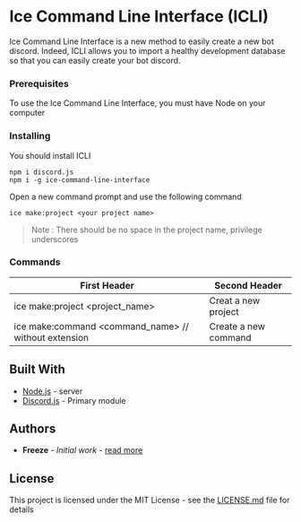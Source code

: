 # Ice Command Line Interface (ICLI)
Ice Command Line Interface is a new method to easily create a new bot discord. Indeed, ICLI allows you to import a healthy development database so that you can easily create your bot discord.

### Prerequisites

To use the Ice Command Line Interface, you must have Node on your computer

### Installing

You should install ICLI

```
npm i discord.js
npm i -g ice-command-line-interface
```

Open a new command prompt and use the following command

```
ice make:project <your project name>
```

> Note : There should be no space in the project name, privilege underscores


### Commands
First Header | Second Header
------------ | -------------
ice make:project <project_name> | Creat a new project
ice make:command <command_name> // without extension| Create a new command


## Built With

* [Node.js](https://nodejs.org/fr/) - server
* [Discord.js](https://discord.js.org/) - Primary module

## Authors

* **Freeze** - *Initial work* - [read more](https://github.com/PurpleBooth)

## License

This project is licensed under the MIT License - see the [LICENSE.md](LICENSE.md) file for details
